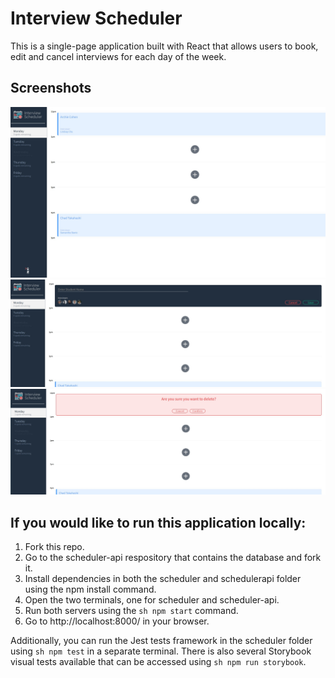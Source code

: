 # Interview Scheduler

This is a single-page application built with React that allows users to book, edit and cancel interviews for each day of the week. 

## Screenshots 
![Landing Page](./screenshots/FrontPage.jpg)
![New Appointment](./screenshots/NewAppointment.jpg)
![Delete Preview](./screenshots/DeleteState.jpg)

## If you would like to run this application locally:
1. Fork this repo.
2. Go to the scheduler-api respository that contains the database and fork it.
3. Install dependencies in both the scheduler and schedulerapi folder using the npm install command.
4. Open the two terminals, one for scheduler and scheduler-api.
5. Run both servers using the ```sh npm start``` command.
6. Go to http://localhost:8000/ in your browser.

Additionally, you can run the Jest tests framework in the scheduler folder using ```sh npm test``` in a separate terminal. There is also
several Storybook visual tests available that can be accessed using ```sh npm run storybook```.
